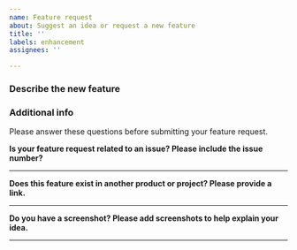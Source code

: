 ```yaml
---
name: Feature request
about: Suggest an idea or request a new feature
title: ''
labels: enhancement
assignees: ''

---
```


### Describe the new feature

### Additional info

Please answer these questions before submitting your feature request.

**Is your feature request related to an issue? Please include the issue number?**

---

**Does this feature exist in another product or project? Please provide a link.**

---

**Do you have a screenshot? Please add screenshots to help explain your idea.**

---
